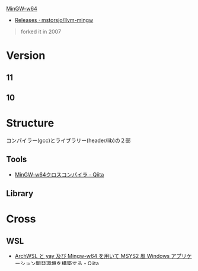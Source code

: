 
[MinGW-w64](https://www.mingw-w64.org/)

- [Releases · mstorsjo/llvm-mingw](https://github.com/mstorsjo/llvm-mingw/releases)

> forked it in 2007

# Version
## 11
## 10

# Structure
コンパイラー(gcc)とライブラリー(header/lib)の２部
## Tools
- [MinGW-w64クロスコンパイラ - Qiita](https://qiita.com/notunusualtales/items/6a4bf96a9f4e946aebc3)

## Library


# Cross
## WSL
- [ArchWSL と yay 及び Mingw-w64 を用いて MSYS2 風 Windows アプリケーション開発環境を構築する - Qiita](https://qiita.com/EarthSimilarityIndex/items/38c854b009b22d143b0b)

# runtime
[[runtime]]
-   libstdc++-6.dll
-   libwinpthread-1.dll
-   libgcc_s_seh-1.dll
`-static -lstdc++ -lgcc -lwinpthread` => `static リンク`
`-static-libgcc`、`-static-libstdc++`

# Win32API
独自にヘッダーを配布している。
[[win32]]

# CRuntime
## msvcrt
[[msvcrt]]

## ucrt
[[ucrt]]
